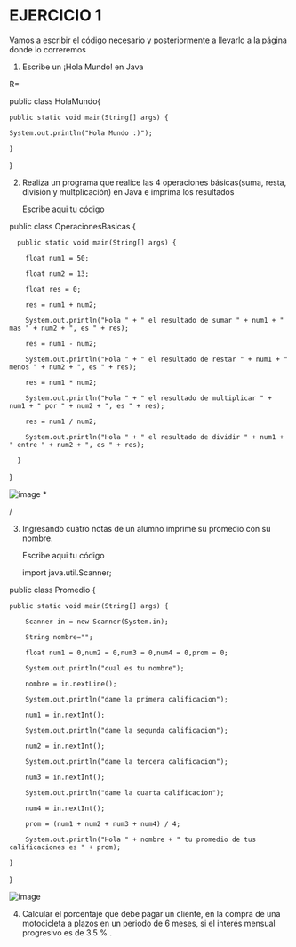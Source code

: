 # EJERCICIO 1
Vamos a escribir el código necesario y posteriormente a llevarlo a la página donde lo correremos

1. Escribe un ¡Hola Mundo! en Java
     
R= 

public class HolaMundo{

    public static void main(String[] args) {
    
    System.out.println("Hola Mundo :)");
    
    }
    
}     

     
2. Realiza un programa que realice las 4 operaciones básicas(suma, resta, división y multplicación) en Java e imprima los resultados

    Escribe aqui tu código
    
public class OperacionesBasicas {

      public static void main(String[] args) {
      
        float num1 = 50;
        
        float num2 = 13;
        
        float res = 0;
        
        res = num1 + num2;
        
        System.out.println("Hola " + " el resultado de sumar " + num1 + " mas " + num2 + ", es " + res);
        
        res = num1 - num2;
        
        System.out.println("Hola " + " el resultado de restar " + num1 + " menos " + num2 + ", es " + res);
        
        res = num1 * num2;
        
        System.out.println("Hola " + " el resultado de multiplicar " + num1 + " por " + num2 + ", es " + res);
        
        res = num1 / num2;
        
        System.out.println("Hola " + " el resultado de dividir " + num1 + " entre " + num2 + ", es " + res);
        
      }
      
}

![image](https://user-images.githubusercontent.com/104279605/175791025-ece892b3-aff4-4f44-9e4f-b7af0f01c654.png)
*

/


    
3. Ingresando cuatro notas de un alumno imprime su promedio con su nombre.

    Escribe aqui tu código
    
    import java.util.Scanner;
    
public class Promedio {

    public static void main(String[] args) {
    
        Scanner in = new Scanner(System.in);
        
        String nombre="";
        
        float num1 = 0,num2 = 0,num3 = 0,num4 = 0,prom = 0;
        
        System.out.println("cual es tu nombre");
        
        nombre = in.nextLine();
        
        System.out.println("dame la primera calificacion");
        
        num1 = in.nextInt();
        
        System.out.println("dame la segunda calificacion");
        
        num2 = in.nextInt();
        
        System.out.println("dame la tercera calificacion");
        
        num3 = in.nextInt();
        
        System.out.println("dame la cuarta calificacion");
        
        num4 = in.nextInt();
        
        prom = (num1 + num2 + num3 + num4) / 4;
        
        System.out.println("Hola " + nombre + " tu promedio de tus calificaciones es " + prom);
        
    }
    
}

![image](https://user-images.githubusercontent.com/104279605/175792628-e9ddd44f-84d1-4048-9b80-e731e50e9928.png)

    
 4. Calcular el porcentaje que debe pagar un cliente, en la compra de una motocicleta a plazos en un periodo de 6 meses, si el interés mensual progresivo es de 3.5 % .








